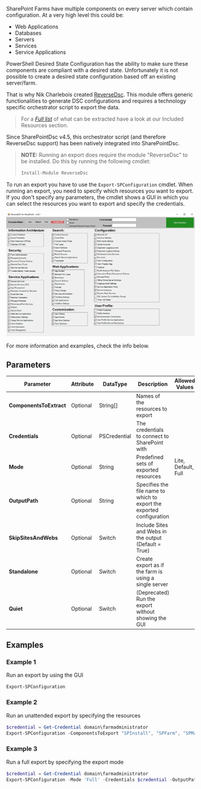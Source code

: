 SharePoint Farms have multiple components on every server which contain configuration.
At a very high level this could be:

- Web Applications
- Databases
- Servers
- Services
- Service Applications

PowerShell Desired State Configuration has the ability to make sure these components are compliant
with a desired state. Unfortunately it is not possible to create a desired state configuration
based off an existing server/farm.

That is why Nik Charlebois created [ReverseDsc](https://www.powershellgallery.com/packages/ReverseDSC).
This module offers generic functionalities to generate DSC configurations and requires a technology
specific orchestrator script to export the data.

> For a _[Full list](Understanding-Resources)_ of what can be extracted have a look at our Included Resources section.

Since SharePointDsc v4.5, this orchestrator script (and therefore ReverseDsc support) has been
natively integrated into SharePointDsc.

>**NOTE:** Running an export does require the module "ReverseDsc" to be installed. Do this by running the following cmdlet:
>
> ```PowerShell
> Install-Module ReverseDsc
> ```

To run an export you have to use the `Export-SPConfiguration` cmdlet. When running an export, you
need to specify which resources you want to export. If you don't specify any parameters, the cmdlet
shows a GUI in which you can select the resources you want to export and specify the credentials.

![Export GUI](media/ExportGUI.png)

For more information and examples, check the info below.

## Parameters

| Parameter | Attribute | DataType | Description | Allowed Values |
| --- | --- | --- | --- | --- |
| **ComponentsToExtract** | Optional | String[] | Names of the resources to export | |
| **Credentials** | Optional | PSCredential | The credentials to connect to SharePoint with | |
| **Mode** | Optional | String | Predefined sets of exported resources | Lite, Default, Full |
| **OutputPath** | Optional | String | Specifies the file name to which to export the exported configuration  | |
| **SkipSitesAndWebs** | Optional | Switch | Include Sites and Webs in the output (Default = True) | |
| **Standalone** | Optional | Switch | Create export as if the farm is using a single server | |
| **Quiet** | Optional | Switch | (Deprecated) Run the export without showing the GUI | |

## Examples

### Example 1

Run an export by using the GUI

```PowerShell
Export-SPConfiguration
```

### Example 2

Run an unattended export by specifying the resources

```PowerShell
$credential = Get-Credential domain\farmadministrator
Export-SPConfiguration -ComponentsToExport "SPInstall", "SPFarm", "SPManagedAccount" -Credentials $credential -OutputPath 'C:\DscExport'
```

### Example 3

Run a full export by specifying the export mode

```PowerShell
$credential = Get-Credential domain\farmadministrator
Export-SPConfiguration -Mode 'Full' -Credentials $credential -OutputPath 'C:\DscExport'
```
